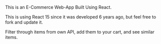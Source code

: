 This is an E-Commerce Web-App Built Using React.

This is using React 15 since it was developed 6 years ago, but feel free to
fork and update it.

Filter through items from own API, add them to your cart, and see similar items.
